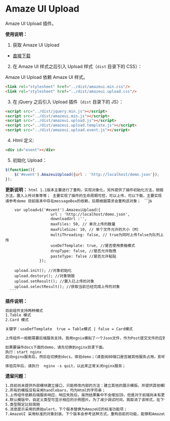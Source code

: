 # Amaze UI Upload

Amaze UI Upload 插件。

**使用说明：**


1. 获取 Amaze UI Upload

  - [直接下载](https://github.com/xfworld/amazeuiUpload)

2. 在 Amaze UI 样式之后引入 Upload 样式（`dist` 目录下的 CSS）：

  Amaze UI Upload 依赖 Amaze UI 样式。

  ```html
  <link rel="stylesheet" href="../dist/amazeui.min.css"/>
  <link rel="stylesheet" href="../dist/amazeui.upload.css"/>
  ```

3. 在 jQuery 之后引入 Upload 插件（`dist` 目录下的 JS）：

  ```html
  <script src="../dist/jquery.min.js"></script>
  <script src="../dist/amazeui.min.js"></script>
  <script src="../dist/amazeui.upload.js"></script>
  <script src="../dist/amazeui.upload.template.js"></script>
  <script src="../dist/amazeui.upload.event.js"></script>
  ```

4. Html 定义:
  ```html
  <div id="event"></div>
  ```


5. 初始化 Upload：

  ```js
  $(function(){
 	  $('#event').AmazeuiUpload({url : 'http://localhost/demo.json'});
  });
  ```
**更新说明：**
    ```html
    1.1版本主要进行了重构，实现对象化，另外提供了插件初始化方法，销毁方法，置入上传对象等等；
    主要实现了插件的生命周期可控，可以上传，可以下载，主要实现请参考demo
    目前版本中存在messageBox的依赖，后期根据需求会重构该对象；
    ```
    ```js

     	var upload=$('#event').AmazeuiUpload({
     	                url : 'http://localhost/demo.json',
     	                downloadUrl :'',
     	                maxFiles: 50, // 单次上传的数量
                        maxFileSize: 10, // 单个文件允许的大小 (M)
                        multiThreading: false, // true为同时上传false为队列上传
                        useDefTemplate: true, //是否使用表格模式
                        dropType: false, //是否允许拖拽
                        pasteType: false //是否允许粘贴
     	           });

        upload.init(); //对象初始化
        upload.destory(); //对象销毁
        upload.setResult(); //置入已上传的对象
        upload.selectResult(); //获取当前已经完成上传的对象
      ```


**插件说明：**
  ```html
  目前组件支持两种模式
  1.Table 模式
  2.Card 模式

  关键字：useDefTemplate  true = Table模式 | false = Card模式

  上传组件一般都需要后端服务支持，我用ngnix模拟了一个Json文件，作为Post提交文件的应答输出；

  如果要操作docs下面的demo，请先切换到nginx目录下面。
  执行：start nginx
  启动nginx服务后，然后在切换到docs，体验demo；（请查阅80端口是否被其他服务占用，影响nginx启动）

  体验完毕后，请执行  nginx -s quit，以此来正常关闭nginx服务；
  ```

**遗留问题：**
  ```html
  1.目前尚未提供外部模块建立接口，只能修改内部的方法：建立其他的展示模版，并提供其他模版的操作项；
  2.所有的模版没有采用handlebars，均为Html的字符串；
  3.上传组件依赖后端服务响应，响应失败后，虽然结果集中不会增加ID，但是对于前端尚未有更多的测试；
  4.默认模版中，自定义类型可显示相应的示例图片。为了减少调试时间，我取消了该样式，在下个版本那种会增加进去；图片加载还存在问题，需要考虑采用懒加载的模式，加载完成后在显示图片；
  5.类型限定比较简陋
  6.消息提示采用的原始alert，下个版本替换为AmazeUI的标准功能项；
  7.AmazeUI 采用标准的对象封装，下个版本会参考这种方式，重构目前的功能，能够和AmazeUI进行统一打包，并使用AmazeUI中相关的UI的各种事件，减少依赖和解耦；
   ```
